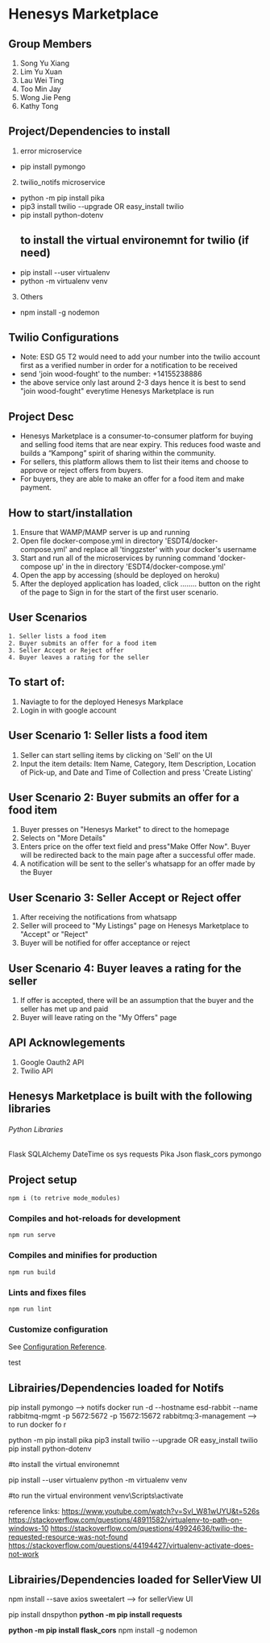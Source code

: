 # Henesys Marketplace

## Group Members
1. Song Yu Xiang
2. Lim Yu Xuan
3. Lau Wei Ting
4. Too Min Jay
5. Wong Jie Peng
6. Kathy Tong


## Project/Dependencies to install 

1. error microservice 
- pip install pymongo

2. twilio_notifs microservice
- python -m pip install pika
- pip3 install twilio --upgrade OR easy_install twilio
- pip install python-dotenv
  ## to install the virtual environemnt for twilio (if need)
- pip install --user virtualenv
- python -m virtualenv venv

3. Others 
- npm install -g nodemon

## Twilio Configurations
- Note: ESD G5 T2 would need to add your number into the twilio account first as a verified number in order for a notification to be received 
- send 'join wood-fought' to the number: +14155238886 
- the above service only last around 2-3 days hence it is best to send "join wood-fought" everytime Henesys Marketplace is run 


## Project Desc
- Henesys Marketplace is a consumer-to-consumer platform for buying and selling food items that are near expiry. This reduces food waste and builds a “Kampong” spirit of sharing within the community. 
- For sellers, this platform allows them to list their items and choose to approve or reject offers from buyers. 
- For buyers, they are able to make an offer for a food item and make payment.


## How to start/installation
1. Ensure that WAMP/MAMP server is up and running
2. Open file docker-compose.yml in directory 'ESDT4/docker-compose.yml' and replace all 'tinggzster' with your docker's username
3. Start and run all of the microservices by running command 'docker-compose up' in the 
in directory 'ESDT4/docker-compose.yml'
4.  Open the app by accessing <URL> (should be deployed on heroku)
5. After the deployed application has loaded, click ........ button on the right of the page to Sign in for the start of the first user scenario.


## User Scenarios 
    1. Seller lists a food item 
    2. Buyer submits an offer for a food item 
    3. Seller Accept or Reject offer 
    4. Buyer leaves a rating for the seller 

## To start of: 
1. Naviagte to <URL> for the deployed Henesys Markplace
2. Login in with google account

## User Scenario 1: Seller lists a food item 
1. Seller can start selling items by clicking on 'Sell' on the UI 
2. Input the item details: Item Name, Category, Item Description, Location of Pick-up, and Date and Time of Collection and press 'Create Listing' 

## User Scenario 2: Buyer submits an offer for a food item 
1. Buyer presses on "Henesys Market" to direct to the homepage
2. Selects on "More Details"
3. Enters price on the offer text field and press"Make Offer Now". Buyer will be redirected back to the main page after a successful offer made.
4. A notification will be sent to the seller's whatsapp for an offer made by the Buyer 

## User Scenario 3: Seller Accept or Reject offer 
1. After receiving the notifications from whatsapp 
2. Seller will proceed to "My Listings" page on Henesys Marketplace to "Accept" or "Reject" 
3. Buyer will be notified for offer acceptance or reject

## User Scenario 4: Buyer leaves a rating for the seller 
1. If offer is accepted, there will be an assumption that the buyer and the seller has met up and paid 
2. Buyer will leave rating on the "My Offers" page

## API Acknowlegements
1. Google Oauth2 API
2. Twilio API

## Henesys Marketplace is built with the following libraries 

######  Python Libraries 
Flask
SQLAlchemy
DateTime
os
sys
requests
Pika
Json
flask_cors
pymongo 



## Project setup
```
npm i (to retrive mode_modules)
```

### Compiles and hot-reloads for development
```
npm run serve
```

### Compiles and minifies for production
```
npm run build
```

### Lints and fixes files
```
npm run lint
```

### Customize configuration
See [Configuration Reference](https://cli.vuejs.org/config/).

test








## Librairies/Dependencies loaded for Notifs

pip install pymongo --> notifs
docker run -d --hostname esd-rabbit --name rabbitmq-mgmt -p 5672:5672 -p 15672:15672 rabbitmq:3-management --> to run docker fo r


python -m pip install pika
pip3 install twilio --upgrade OR easy_install twilio
pip install python-dotenv

#to install the virtual environemnt

pip install --user virtualenv
python -m virtualenv venv

#to run the virtual environment 
venv\Scripts\activate

reference links: https://www.youtube.com/watch?v=Svl_W81wUYU&t=526s 
https://stackoverflow.com/questions/48911582/virtualenv-to-path-on-windows-10 
https://stackoverflow.com/questions/49924636/twilio-the-requested-resource-was-not-found 
https://stackoverflow.com/questions/44194427/virtualenv-activate-does-not-work


## Librairies/Dependencies loaded for SellerView UI
npm install --save axios sweetalert --> for sellerView UI


pip install dnspython 
**python -m pip install requests**

**python -m pip install flask_cors**
npm install -g nodemon